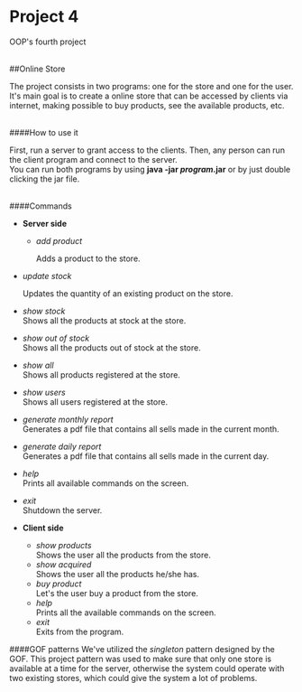 # Project 4
OOP's fourth project<br><br>

##Online Store

The project consists in two programs: one for the store and one for the user.
It's main goal is to create a online store that can be accessed by clients via internet, making possible to 
buy products, see the available products, etc.<br><br>

####How to use it

First, run a server to grant access to the clients. Then, any person can run the client program and connect to the server.<br>
You can run both programs by using **java -jar *program*.jar** or by just double clicking the jar file.<br><br>

####Commands
* **Server side**
  * *add product*
  
    Adds a product to the store.
  
 * *update stock*
  
    Updates the quantity of an existing product on the store.
 
 * *show stock*<br>
    Shows all the products at stock at the store.
  * *show out of stock*<br>
    Shows all the products out of stock at the store.
  * *show all*<br>
    Shows all products registered at the store.
  * *show users*<br>
    Shows all users registered at the store.
  * *generate monthly report*<br>
    Generates a pdf file that contains all sells made in the current month.
  * *generate daily report*<br>
    Generates a pdf file that contains all sells made in the current day.
  * *help*<br>
    Prints all available commands on the screen.
  * *exit*<br>
    Shutdown the server.

* **Client side**
  * *show products*<br>
      Shows the user all the products from the store.
  * *show acquired*<br>
      Shows the user all the products he/she has.
  * *buy product*<br>
      Let's the user buy a product from the store.
  * *help*<br>
      Prints all the available commands on the screen.
  * *exit*<br>
      Exits from the program.
    
####GOF patterns
We've utilized the *singleton* pattern designed by the GOF. This project pattern was used to make sure that only one store is available at a time for the server, otherwise the system could operate with two existing stores, which could give the system a lot of problems.
